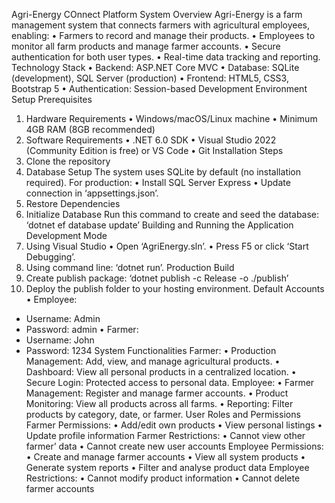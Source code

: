 Agri-Energy COnnect Platform 
System Overview 
Agri-Energy is a farm management system that connects farmers with agricultural employees, enabling:
•	Farmers to record and manage their products.
•	Employees to monitor all farm products and manage farmer accounts.
•	Secure authentication for both user types.
•	Real-time data tracking and reporting. 
Technology Stack
•	Backend: ASP.NET Core MVC 
•	Database: SQLite (development), SQL Server (production)
•	Frontend: HTML5, CSS3, Bootstrap 5
•	Authentication: Session-based 
Development Environment Setup 
Prerequisites 
1.	Hardware Requirements
•	Windows/macOS/Linux machine 
•	Minimum 4GB RAM (8GB recommended)
2.	Software Requirements
•	.NET 6.0 SDK 
•	Visual Studio 2022 (Community Edition is free) or VS Code 
•	Git 
Installation Steps 
1.	Clone the repository 
2.	Database Setup 
The system uses SQLite by default (no installation required). For production:
•	Install SQL Server Express 
•	Update connection in ‘appsettings.json’. 
3.	Restore Dependencies 
4.	Initialize Database 
Run this command to create and seed the database: 
‘dotnet ef database update’
Building and Running the Application 
Development Mode 
1.	Using Visual Studio 
•	Open ‘AgriEnergy.sln’. 
•	Press F5 or click ‘Start Debugging’.
2.	Using command line: ‘dotnet run’.
Production Build 
1.	Create publish package: ‘dotnet publish -c Release -o ./publish’
2.	Deploy the publish folder to your hosting environment.
Default Accounts 
•	Employee:
-	Username: Admin
-	Password: admin
•	Farmer: 
-	Username: John
-	Password: 1234
System Functionalities 
Farmer: 
•	Production Management: Add, view, and manage agricultural products.
•	Dashboard: View all personal products in a centralized location.
•	Secure Login: Protected access to personal data.
Employee: 
•	Farmer Management: Register and manage farmer accounts.
•	Product Monitoring: View all products across all farms.
•	Reporting: Filter products by category, date, or farmer. 
User Roles and Permissions
Farmer Permissions:
•	Add/edit own products
•	View personal listings 
•	Update profile information 
Farmer Restrictions:
•	Cannot view other farmer’ data 
•	Cannot create new user accounts 
Employee Permissions: 
•	Create and manage farmer accounts 
•	View all system products
•	Generate system reports 
•	Filter and analyse product data
Employee Restrictions:
•	Cannot modify product information
•	Cannot delete farmer accounts
